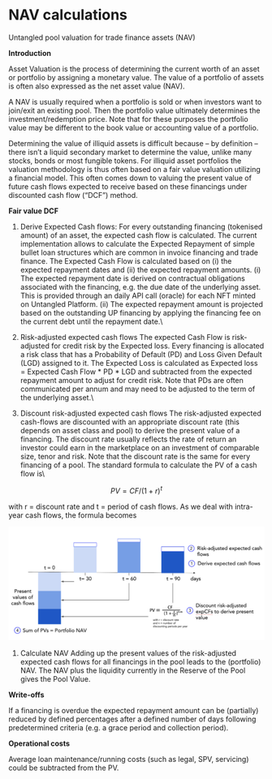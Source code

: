 # NAV calculations

Untangled pool valuation for trade finance assets (NAV)

**Introduction**

Asset Valuation is the process of determining the current worth of an asset or portfolio by assigning a monetary value. The value of a portfolio of assets is often also expressed as the net asset value (NAV).

A NAV is usually required when a portfolio is sold or when investors want to join/exit an existing pool. Then the portfolio value ultimately determines the investment/redemption price. Note that for these purposes the portfolio value may be different to the book value or accounting value of a portfolio.

Determining the value of illiquid assets is difficult because – by definition – there isn’t a liquid secondary market to determine the value, unlike many stocks, bonds or most fungible tokens. For illiquid asset portfolios the valuation methodology is thus often based on a fair value valuation utilizing a financial model. This often comes down to valuing the present value of future cash flows expected to receive based on these financings under discounted cash flow (“DCF”) method.

**Fair value DCF**

1. Derive Expected Cash flows: For every outstanding financing (tokenised amount) of an asset, the expected cash flow is calculated. The current implementation allows to calculate the Expected Repayment of simple bullet loan structures which are common in invoice financing and trade finance. The Expected Cash Flow is calculated based on (i) the expected repayment dates and (ii) the expected repayment amounts. (i) The expected repayment date is derived on contractual obligations associated with the financing, e.g. the due date of the underlying asset. This is provided through an daily API call (oracle) for each NFT minted on Untangled Platform. (ii) The expected repayment amount is projected based on the outstanding UP financing by applying the financing fee on the current debt until the repayment date.\

2. Risk-adjusted expected cash flows The expected Cash Flow is risk-adjusted for credit risk by the Expected loss. Every financing is allocated a risk class that has a Probability of Default (PD) and Loss Given Default (LGD) assigned to it. The Expected Loss is calculated as Expected loss = Expected Cash Flow \* PD \* LGD and subtracted from the expected repayment amount to adjust for credit risk. Note that PDs are often communicated per annum and may need to be adjusted to the term of the underlying asset.\

3. Discount risk-adjusted expected cash flows The risk-adjusted expected cash-flows are discounted with an appropriate discount rate (this depends on asset class and pool) to derive the present value of a financing. The discount rate usually reflects the rate of return an investor could earn in the marketplace on an investment of comparable size, tenor and risk. Note that the discount rate is the same for every financing of a pool. The standard formula to calculate the PV of a cash flow is\


$$
PV = CF/(1+r)^t
$$

with r = discount rate and t = period of cash flows. As we deal with intra-year cash flows, the formula becomes

![](<../.gitbook/assets/image (2).png>)

1. Calculate NAV Adding up the present values of the risk-adjusted expected cash flows for all financings in the pool leads to the (portfolio) NAV. The NAV plus the liquidity currently in the Reserve of the Pool gives the Pool Value.​

**Write-offs**

If a financing is overdue the expected repayment amount can be (partially) reduced by defined percentages after a defined number of days following predetermined criteria (e.g. a grace period and collection period).

**Operational costs**

Average loan maintenance/running costs (such as legal, SPV, servicing) could be subtracted from the PV.&#x20;
